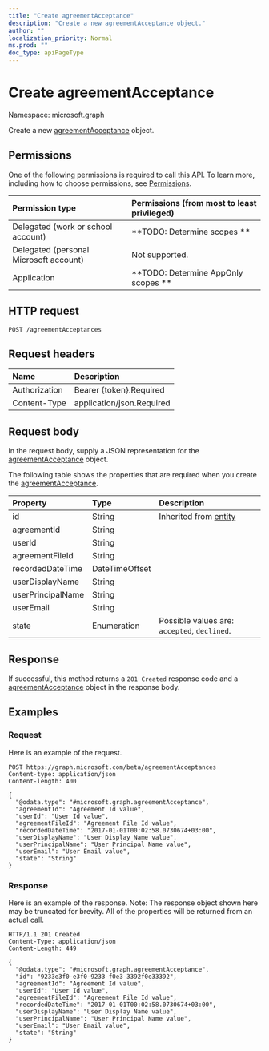 ```yaml
---
title: "Create agreementAcceptance"
description: "Create a new agreementAcceptance object."
author: ""
localization_priority: Normal
ms.prod: ""
doc_type: apiPageType
---
```


# Create agreementAcceptance

Namespace: microsoft.graph

Create a new [agreementAcceptance](../resources/agreementacceptance.md) object.

## Permissions
One of the following permissions is required to call this API. To learn more, including how to choose permissions, see [Permissions](/concepts/permissions-reference.md).

|Permission type|Permissions (from most to least privileged)|
|:---|:---|
|Delegated (work or school account)|**TODO: Determine scopes **|
|Delegated (personal Microsoft account)|Not supported.|
|Application|**TODO: Determine AppOnly scopes **|

## HTTP request
<!-- {
  "blockType": "ignored"
}
-->
``` http
POST /agreementAcceptances
```

## Request headers
|Name|Description|
|:---|:---|
|Authorization|Bearer {token}.Required|
|Content-Type|application/json.Required|

## Request body
In the request body, supply a JSON representation for the [agreementAcceptance](../resources/agreementacceptance.md) object.

The following table shows the properties that are required when you create the [agreementAcceptance](../resources/agreementacceptance.md).

|Property|Type|Description|
|:---|:---|:---|
|id|String| Inherited from [entity](../resources/entity.md)|
|agreementId|String||
|userId|String||
|agreementFileId|String||
|recordedDateTime|DateTimeOffset||
|userDisplayName|String||
|userPrincipalName|String||
|userEmail|String||
|state|Enumeration| Possible values are: `accepted`, `declined`.|



## Response
If successful, this method returns a `201 Created` response code and a [agreementAcceptance](../resources/agreementacceptance.md) object in the response body.

## Examples

### Request
Here is an example of the request.
<!-- {
  "blockType": "request",
  "name": "create_agreementacceptance_from_agreementacceptances"
}
-->
``` http
POST https://graph.microsoft.com/beta/agreementAcceptances
Content-type: application/json
Content-length: 400

{
  "@odata.type": "#microsoft.graph.agreementAcceptance",
  "agreementId": "Agreement Id value",
  "userId": "User Id value",
  "agreementFileId": "Agreement File Id value",
  "recordedDateTime": "2017-01-01T00:02:58.0730674+03:00",
  "userDisplayName": "User Display Name value",
  "userPrincipalName": "User Principal Name value",
  "userEmail": "User Email value",
  "state": "String"
}
```

### Response
Here is an example of the response. Note: The response object shown here may be truncated for brevity. All of the properties will be returned from an actual call.
<!-- {
  "blockType": "response",
  "truncated": true,
  "@odata.type": "microsoft.graph.agreementacceptance"
}
-->
``` http
HTTP/1.1 201 Created
Content-Type: application/json
Content-Length: 449

{
  "@odata.type": "#microsoft.graph.agreementAcceptance",
  "id": "9233e3f0-e3f0-9233-f0e3-3392f0e33392",
  "agreementId": "Agreement Id value",
  "userId": "User Id value",
  "agreementFileId": "Agreement File Id value",
  "recordedDateTime": "2017-01-01T00:02:58.0730674+03:00",
  "userDisplayName": "User Display Name value",
  "userPrincipalName": "User Principal Name value",
  "userEmail": "User Email value",
  "state": "String"
}
```

